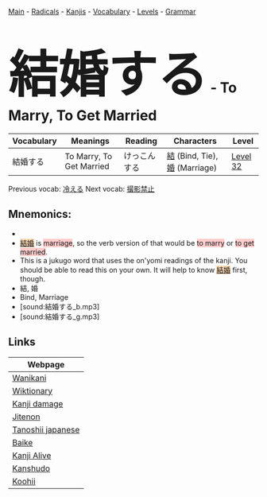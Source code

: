 <style> bigfont {font-size: 100px}</style>
[Main](../README.md) -
[Radicals](../radicals.md) -
[Kanjis](../kanjis.md) -
[Vocabulary](../vocabulary.md) -
[Levels](../levels.md) -
[Grammar](../grammar.md)
# <bigfont> 結婚する</bigfont> - To Marry, To Get Married 

| Vocabulary | Meanings | Reading | Characters | Level |
| --- | --- | --- | --- | --- |
| 結婚する | To Marry, To Get Married | けっこんする |  [結](../kanjis/結.md) (Bind, Tie), [婚](../kanjis/婚.md) (Marriage) | [Level 32](../levels/wk_level32.md) |

Previous vocab: [冷える](冷える.md) Next vocab: [撮影禁止](撮影禁止.md) 

## Mnemonics:

* 
* <span style="background-color:#fed8b1"> [結婚](https://jisho.org/search/結婚)</span> is <span style="background-color:#ffcccb"> marriage</span>, so the verb version of that would be <span style="background-color:#ffcccb"> to marry</span> or <span style="background-color:#ffcccb"> to get married</span>.
* This is a jukugo word that uses the on'yomi readings of the kanji. You should be able to read this on your own. It will help to know <span style="background-color:#fed8b1"> [結婚](https://jisho.org/search/結婚)</span> first, though.
* 結, 婚
* Bind, Marriage
* [sound:結婚する_b.mp3]
* [sound:結婚する_g.mp3]


## Links 

| Webpage |
| --- |
| [Wanikani          ](https://www.wanikani.com/kanji/結婚する) |
| [Wiktionary        ](https://en.wiktionary.org/wiki/結婚する) |
| [Kanji damage      ](http://www.kanjidamage.com/kanji/search?utf8=✓&q=結婚する) |
| [Jitenon           ](https://jitenon.com/kanji/結婚する) |
| [Tanoshii japanese ](https://www.tanoshiijapanese.com/dictionary/kanji.cfm?k=結婚する) |
| [Baike             ](https://baike.baidu.com/item/結婚する) |
| [Kanji Alive       ](https://app.kanjialive.com/結婚する) |
| [Kanshudo          ](https://www.kanshudo.com/searchmn?q=結婚する) |
| [Koohii            ](https://kanji.koohii.com/study/kanji/結婚する) |
